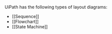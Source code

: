 
UiPath has the following types of layout diagrams:
- [[Sequence]]
- [[Flowchart]]
- [[State Machine]]


